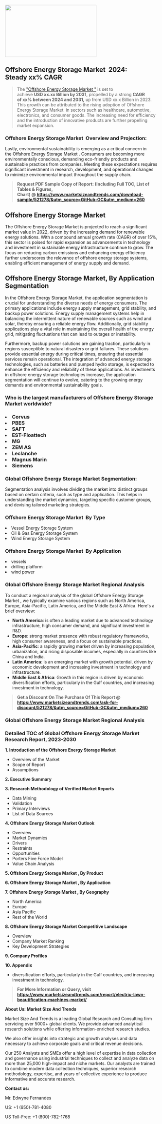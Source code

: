 <p><img class="alignnone size-medium wp-image-20088" src="https://ffe5etoiles.com/wp-content/uploads/2024/12/MST1-300x171.png" alt="" width="300" height="171" /></p><h2 id="ember46" class="ember-view reader-text-block__heading-2">Offshore Energy Storage Market &nbsp;2024: Steady&nbsp;xx% CAGR</h2><blockquote id="ember47" class="ember-view reader-text-block__blockquote">The&nbsp;<a class="app-aware-link " href="https://www.marketsizeandtrends.com/download-sample/521278/&utm_source=GitHub-GC&utm_medium=260" target="_blank" data-test-app-aware-link="">"Offshore Energy Storage Market "</a>&nbsp;is set to achieve&nbsp;<strong>USD&nbsp;xx.xx&nbsp;Billion by 2031,</strong>&nbsp;propelled by a strong&nbsp;<strong>CAGR of&nbsp;xx% between 2024 and 2031,</strong>&nbsp;up from USD xx.x Billion in 2023. This growth can be attributed to the rising adoption of&nbsp;Offshore Energy Storage Market &nbsp;in sectors such as healthcare, automotive, electronics, and consumer goods. The increasing need for efficiency and the introduction of innovative products are further propelling market expansion.</blockquote><h3 id="ember48" class="ember-view reader-text-block__heading-3">Offshore Energy Storage Market &nbsp;Overview and Projection:</h3><p id="ember49" class="ember-view reader-text-block__paragraph">Lastly, environmental sustainability is emerging as a critical concern in the&nbsp;Offshore Energy Storage Market . Consumers are becoming more environmentally conscious, demanding eco-friendly products and sustainable practices from companies. Meeting these expectations requires significant investment in research, development, and operational changes to minimize environmental impact throughout the supply chain.</p><blockquote id="ember50" class="ember-view reader-text-block__blockquote"><strong>Request PDF Sample Copy of Report: (Including Full TOC, List of Tables &amp; Figures, Chart)&nbsp;@&nbsp;<strong><a href="https://www.marketsizeandtrends.com/download-sample/521278/&utm_source=GitHub-GC&utm_medium=260" target="_blank">https://www.marketsizeandtrends.com/download-sample/521278/&utm_source=GitHub-GC&utm_medium=260</a></strong></strong></blockquote><h3 class=""> <h2>Offshore Energy Storage Market</h2><p>The Offshore Energy Storage Market is projected to reach a significant market value in 2022, driven by the increasing demand for renewable energy solutions. With a compound annual growth rate (CAGR) of over 15%, this sector is poised for rapid expansion as advancements in technology and investment in sustainable energy infrastructure continue to grow. The focus on reducing carbon emissions and enhancing energy efficiency further underscores the relevance of offshore energy storage systems, enabling efficient management of energy supply and demand.</p><h2>Offshore Energy Storage Market, By Application Segmentation</h2><p>In the Offshore Energy Storage Market, the application segmentation is crucial for understanding the diverse needs of energy consumers. The primary applications include energy supply management, grid stability, and backup power solutions. Energy supply management systems help in balancing the intermittent nature of renewable sources such as wind and solar, thereby ensuring a reliable energy flow. Additionally, grid stability applications play a vital role in maintaining the overall health of the energy grid, mitigating fluctuations that can lead to outages or instability.</p><p>Furthermore, backup power solutions are gaining traction, particularly in regions susceptible to natural disasters or grid failures. These solutions provide essential energy during critical times, ensuring that essential services remain operational. The integration of advanced energy storage technologies, such as batteries and pumped hydro storage, is expected to enhance the efficiency and reliability of these applications. As investments in offshore energy storage technologies increase, the application segmentation will continue to evolve, catering to the growing energy demands and environmental sustainability goals.</p></h3><h3 id="" class="">Who is the largest manufacturers of&nbsp;Offshore Energy Storage Market worldwide?</h3><h3 class=""></Li><Li>Corvus</Li><Li> PBES</Li><Li> SAFT</Li><Li> EST-Floattech</Li><Li> MG</Li><Li> ZEM AS</Li><Li> Leclanche</Li><Li> Magnus Marin</Li><Li> Siemens</h3><h3 id="ember53" class="ember-view reader-text-block__heading-3">Global&nbsp;Offshore Energy Storage Market Segmentation:</h3><p id="ember54" class="ember-view reader-text-block__paragraph">Segmentation analysis involves dividing the market into distinct groups based on certain criteria, such as type and application. This helps in understanding the market dynamics, targeting specific customer groups, and devising tailored marketing strategies.</p><h3 id="" class="">Offshore Energy Storage Market &nbsp;By Type</h3><p></Li><Li>Vessel Energy Storage System</Li><Li> Oil & Gas Energy Storage System</Li><Li> Wind Energy Storage System</p><h3 id="" class="">Offshore Energy Storage Market &nbsp;By Application</h3><p class=""></Li><Li>vessels</Li><Li> drilling platform</Li><Li> wind power</p><h3 id="ember62" class="ember-view reader-text-block__heading-3">Global Offshore Energy Storage Market Regional Analysis</h3><p id="ember63" class="ember-view reader-text-block__paragraph">To conduct a regional analysis of the global Offshore Energy Storage Market , we typically examine various regions such as North America, Europe, Asia-Pacific, Latin America, and the Middle East &amp; Africa. Here's a brief overview:</p><ul><li><strong>North America</strong>: is often a leading market due to advanced technology infrastructure, high consumer demand, and significant investment in R&amp;D.</li><li><strong>Europe</strong>: strong market presence with robust regulatory frameworks, high consumer awareness, and a focus on sustainable practices.</li><li><strong>Asia-Pacific</strong>: a rapidly growing market driven by increasing population, urbanization, and rising disposable incomes, especially in countries like China and India.</li><li><strong>Latin America</strong>: is an emerging market with growth potential, driven by economic development and increasing investment in technology and infrastructure.</li><li><strong>Middle East &amp; Africa</strong>: Growth in this region is driven by economic diversification efforts, particularly in the Gulf countries, and increasing investment in technology.</li></ul><blockquote id="ember61" class="ember-view reader-text-block__blockquote"><strong>Get a Discount On The Purchase Of This Report @ <strong><a href="https://html-cleaner.com/" target="">https://www.marketsizeandtrends.com/ask-for-discount/521278/&utm_source=GitHub-GC&utm_medium=260</a></strong></strong></blockquote><h3 id="ember62" class="ember-view reader-text-block__heading-3">Global Offshore Energy Storage Market Regional Analysis</h3><h3 id="" class="">Detailed TOC of Global Offshore Energy Storage Market Research Report, 2023-2030</h3><p id="" class=""><strong>1. Introduction of the Offshore Energy Storage Market </strong></p><ul><li>Overview of the Market</li><li>Scope of Report</li><li>Assumptions</li></ul><p id="" class=""><strong>2. Executive Summary</strong></p><p id="" class=""><strong>3. Research Methodology of Verified Market Reports</strong></p><ul><li>Data Mining</li><li>Validation</li><li>Primary Interviews</li><li>List of Data Sources</li></ul><p id="" class=""><strong>4. Offshore Energy Storage Market Outlook</strong></p><ul><li>Overview</li><li>Market Dynamics</li><li>Drivers</li><li>Restraints</li><li>Opportunities</li><li>Porters Five Force Model</li><li>Value Chain Analysis</li></ul><p id="" class=""><strong>5. Offshore Energy Storage Market , By Product</strong></p><p id="" class=""><strong>6. Offshore Energy Storage Market , By Application</strong></p><p id="" class=""><strong>7. Offshore Energy Storage Market , By Geography</strong></p><ul><li>North America</li><li>Europe</li><li>Asia Pacific</li><li>Rest of the World</li></ul><p id="" class=""><strong>8. Offshore Energy Storage Market Competitive Landscape</strong></p><ul><li>Overview</li><li>Company Market Ranking</li><li>Key Development Strategies</li></ul><p id="" class=""><strong>9. Company Profiles</strong></p><p id="" class=""><strong>10. Appendix</strong></p><ul><li>diversification efforts, particularly in the Gulf countries, and increasing investment in technology.</li></ul><blockquote id="ember65" class="ember-view reader-text-block__blockquote"><strong>For More Information or Query, visit <strong><strong><a href="https://html-cleaner.com/" target="">https://www.marketsizeandtrends.com/report/electric-lawn-beautification-machines-market/</a></strong></strong></strong></blockquote><p id="" class=""><strong>About Us: Market Size And Trends</strong></p><p id="" class="">Market Size And Trends is a leading Global Research and Consulting firm servicing over 5000+ global clients. We provide advanced analytical research solutions while offering information-enriched research studies.</p><p id="" class="">We also offer insights into strategic and growth analyses and data necessary to achieve corporate goals and critical revenue decisions.</p><p id="" class="">Our 250 Analysts and SMEs offer a high level of expertise in data collection and governance using industrial techniques to collect and analyze data on more than 25,000 high-impact and niche markets. Our analysts are trained to combine modern data collection techniques, superior research methodology, expertise, and years of collective experience to produce informative and accurate research.</p><p id="" class=""><strong>Contact us:</strong></p><p id="" class="">Mr. Edwyne Fernandes</p><p id="" class="">US: +1 (650)-781-4080</p><p id="" class="">US Toll-Free: +1 (800)-782-1768</p>
